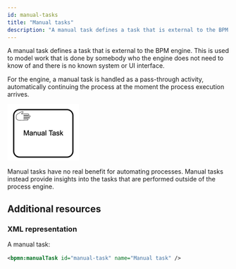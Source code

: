 ```yaml
---
id: manual-tasks
title: "Manual tasks"
description: "A manual task defines a task that is external to the BPM engine."
---
```


A manual task defines a task that is external to the BPM engine. This is used to model work that is done
by somebody who the engine does not need to know of and there is no known system or UI interface.

For the engine, a manual task is handled as a pass-through activity, automatically continuing the 
process at the moment the process execution arrives.

![task](assets/manual-task.png)

Manual tasks have no real benefit for automating processes. Manual tasks instead provide insights into the tasks
that are performed outside of the process engine.

## Additional resources

### XML representation

A manual task:
```xml
<bpmn:manualTask id="manual-task" name="Manual task" />
```